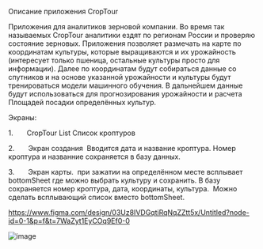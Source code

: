 Описание приложения CropTour

Приложения для аналитиков зерновой компании.
Во время так называемых CropTour аналитики ездят по регионам России и проверяю состояние зерновых.
 Приложения позволяет размечать на карте по координатам культуры, которые выращиваются и их урожайность 
(интересует только пшеница, остальные культуры просто для информации). 
Далее по координатам будут собираться данные со спутников и на основе указанной урожайности и культуры будут тренироваться модели машинного обучения.
 В дальнейшем данные будут использоваться для прогнозирования урожайности и расчета Площадей посадки определённых культур. 

	
 Экраны:
	
1.       CropTour List Список кроптуров

2.       Экран создания  Вводится дата и название кроптура. Номер кроптура и названние сохраняется в базу данных.  

3.       Экран карты.  при зажатии на определённом месте всплывает bottomSheet где можно выбрать культуру и сохранить. В базу сохраняется номер кроптура, дата, координаты, культура.  Можно сделать всплывающий список вместо bottomSheet.

https://www.figma.com/design/03Uz8IVDGqtiRqNqZZtt5x/Untitled?node-id=0-1&p=f&t=7WaZyt1EyCOq9Ef0-0

![image](https://github.com/user-attachments/assets/ed5b2ee0-3afd-49f4-87f1-25a2ddc15de2)
